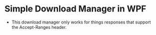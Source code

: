 # Simple Download Manager in WPF
- This download manager only works for things responses that support the Accept-Ranges header.
